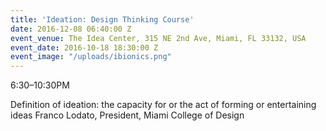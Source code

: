 ```yaml
---
title: 'Ideation: Design Thinking Course'
date: 2016-12-08 06:40:00 Z
event_venue: The Idea Center, 315 NE 2nd Ave, Miami, FL 33132, USA
event_date: 2016-10-18 18:30:00 Z
event_image: "/uploads/ibionics.png"
---
```


6:30–10:30PM

Definition of ideation: the capacity for or the act of forming or entertaining ideas
Franco Lodato, President, Miami College of Design